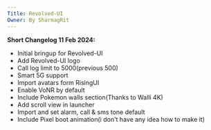 ```yaml
---
Title: Revolved-UI
Owner: By SharmagRit
---
```


<b> Short Changelog 11 Feb 2024:</b>
- Initial bringup for Revolved-UI
- Add Revolved-UI logo
- Call log limit to 5000(previous 500)
- Smart 5G support
- Import avatars form RisingUI
- Enable VoNR by default
- Include Pokemon walls section(Thanks to Walli 4K)
- Add scroll view in launcher
- Import and set alarm, call & sms tone default
- Include Pixel boot animation(i don't have any idea how to make it)

